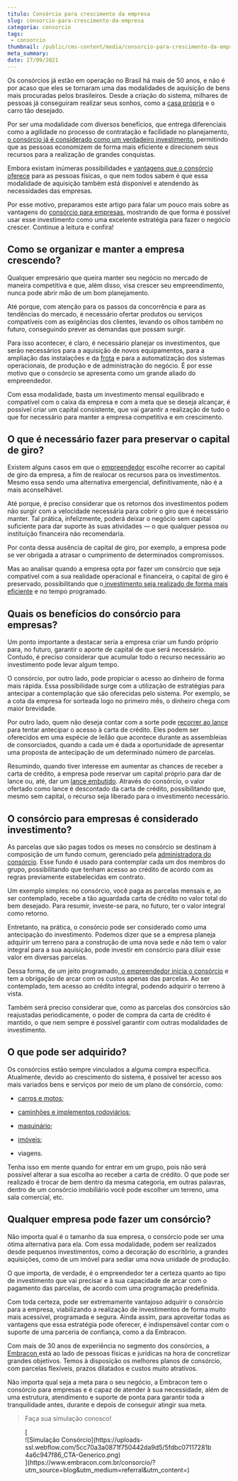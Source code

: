 ```yaml
---
titulo: Consórcio para crescimento da empresa 
slug: consorcio-para-crescimento-da-empresa
categoria: consorcio
tags:
 - consorcio
thumbnail: /public/cms-content/media/consorcio-para-crescimento-da-empresa.jpg
meta_summary: 
date: 27/09/2021
---
```

Os consórcios já estão em operação no Brasil há mais de 50 anos, e não é por acaso que eles se tornaram uma das modalidades de aquisição de bens mais procuradas pelos brasileiros. Desde a criação do sistema, milhares de pessoas já conseguiram realizar seus sonhos, como a [casa própria](https://www.embracon.com.br/blog/como-conquistar-a-estabilidade-da-casa-propria) e o carro tão desejado.

Por ser uma modalidade com diversos benefícios, que entrega diferenciais como a agilidade no processo de contratação e facilidade no planejamento, [o consórcio já é considerado como um verdadeiro investimento](https://www.embracon.com.br/blog/8-motivos-que-comprovam-que-consorcio-e-investimento), permitindo que as pessoas economizem de forma mais eficiente e direcionem seus recursos para a realização de grandes conquistas.

Embora existam inúmeras possibilidades e [vantagens que o consórcio oferece](https://www.embracon.com.br/blog/confira-10-vantagens-indiscutiveis-do-consorcio) para as pessoas físicas, o que nem todos sabem é que essa modalidade de aquisição também está disponível e atendendo às necessidades das empresas.

Por esse motivo, preparamos este artigo para falar um pouco mais sobre as vantagens do [consórcio para empresas](https://www.embracon.com.br/blog/consorcio-para-a-sua-empresa-como-ele-te-ajuda), mostrando de que forma é possível usar esse investimento como uma excelente estratégia para fazer o negócio crescer. Continue a leitura e confira!

Como se organizar e manter a empresa crescendo? 
------------------------------------------------

Qualquer empresário que queira manter seu negócio no mercado de maneira competitiva e que, além disso, visa crescer seu empreendimento, nunca pode abrir mão de um bom planejamento.

Até porque, com atenção para os passos da concorrência e para as tendências do mercado, é necessário ofertar produtos ou serviços compatíveis com as exigências dos clientes, levando os olhos também no futuro, conseguindo prever as demandas que possam surgir.

Para isso acontecer, é claro, é necessário planejar os investimentos, que serão necessários para a aquisição de novos equipamentos, para a ampliação das instalações e da [frota](https://www.embracon.com.br/blog/consorcio-para-frota-de-caminhoes) e para a automatização dos sistemas operacionais, de produção e de administração do negócio. É por esse motivo que o consórcio se apresenta como um grande aliado do empreendedor.

Com essa modalidade, basta um investimento mensal equilibrado e compatível com o caixa da empresa e com a meta que se deseja alcançar, é possível criar um capital consistente, que vai garantir a realização de tudo o que for necessário para manter a empresa competitiva e em crescimento.

O que é necessário fazer para preservar o capital de giro? 
-----------------------------------------------------------

Existem alguns casos em que o [empreendedor](https://www.embracon.com.br/blog/aprenda-em-poucos-passos-como-empreender-na-crise) escolhe recorrer ao capital de giro da empresa, a fim de realocar os recursos para os investimentos. Mesmo essa sendo uma alternativa emergencial, definitivamente, não é a mais aconselhável.

Até porque, é preciso considerar que os retornos dos investimentos podem não surgir com a velocidade necessária para cobrir o giro que é necessário manter. Tal prática, infelizmente, poderá deixar o negócio sem capital suficiente para dar suporte às suas atividades — o que qualquer pessoa ou instituição financeira não recomendaria.

Por conta dessa ausência de capital de giro, por exemplo, a empresa pode se ver obrigada a atrasar o cumprimento de determinados compromissos.

Mas ao analisar quando a empresa opta por fazer um consórcio que seja compatível com a sua realidade operacional e financeira, o capital de giro é preservado, possibilitando que o[ investimento seja realizado de forma mais eficiente](https://www.embracon.com.br/blog/investimento-na-crise-o-consorcio-sempre-e-um-bom-negocio) e no tempo programado.

Quais os benefícios do consórcio para empresas? 
------------------------------------------------

Um ponto importante a destacar seria a empresa criar um fundo próprio para, no futuro, garantir o aporte de capital de que será necessário. Contudo, é preciso considerar que acumular todo o recurso necessário ao investimento pode levar algum tempo.

O consórcio, por outro lado, pode propiciar o acesso ao dinheiro de forma mais rápida. Essa possibilidade surge com a utilização de estratégias para antecipar a contemplação que são oferecidas pelo sistema. Por exemplo, se a cota da empresa for sorteada logo no primeiro mês, o dinheiro chega com maior brevidade.

Por outro lado, quem não deseja contar com a sorte pode [recorrer ao lance](https://www.embracon.com.br/blog/como-funcionam-os-tipos-de-lances-no-consorcio) para tentar antecipar o acesso à carta de crédito. Eles podem ser oferecidos em uma espécie de leilão que acontece durante as assembleias de consorciados, quando a cada um é dada a oportunidade de apresentar uma proposta de antecipação de um determinado número de parcelas.

Resumindo, quando tiver interesse em aumentar as chances de receber a carta de crédito, a empresa pode reservar um capital próprio para dar de lance ou, até, dar um [lance embutido](https://www.embracon.com.br/blog/lance-embutido-entenda-o-que-e-como-funciona-e-como-fazer). Através do consórcio, o valor ofertado como lance é descontado da carta de crédito, possibilitando que, mesmo sem capital, o recurso seja liberado para o investimento necessário.

O consórcio para empresas é considerado investimento? 
------------------------------------------------------

As parcelas que são pagas todos os meses no consórcio se destinam à composição de um fundo comum, gerenciado pela [administradora do consórcio](https://www.embracon.com.br/blog/como-escolher-uma-administradora-de-consorcio). Esse fundo é usado para contemplar cada um dos membros do grupo, possibilitando que tenham acesso ao crédito de acordo com as regras previamente estabelecidas em contrato.

Um exemplo simples: no consórcio, você paga as parcelas mensais e, ao ser contemplado, recebe a tão aguardada carta de crédito no valor total do bem desejado. Para resumir, investe-se para, no futuro, ter o valor integral como retorno.

Entretanto, na prática, o consórcio pode ser considerado como uma antecipação do investimento. Podemos dizer que se a empresa planeja adquirir um terreno para a construção de uma nova sede e não tem o valor integral para a sua aquisição, pode investir em consórcio para diluir esse valor em diversas parcelas.

Dessa forma, de um jeito programado,[ o empreendedor inicia o consórcio](https://www.embracon.com.br/blog/use-o-consorcio-para-empreender) e tem a obrigação de arcar com os custos apenas das parcelas. Ao ser contemplado, tem acesso ao crédito integral, podendo adquirir o terreno à vista.

Também será preciso considerar que, como as parcelas dos consórcios são reajustadas periodicamente, o poder de compra da carta de crédito é mantido, o que nem sempre é possível garantir com outras modalidades de investimento.

O que pode ser adquirido? 
--------------------------

Os consórcios estão sempre vinculados a alguma compra específica. Atualmente, devido ao crescimento do sistema, é possível ter acesso aos mais variados bens e serviços por meio de um plano de consórcio, como:

- [carros e motos](https://www.embracon.com.br/servicos/consorcio-veiculo);
- [caminhões e implementos rodoviários](https://www.embracon.com.br/consorcio-de-veiculos-pesados);

- [maquinário](https://www.embracon.com.br/blog/consorcio-de-maquinas-agricolas-entenda-como-funciona);
- [imóveis](https://www.embracon.com.br/imoveis/como-funciona-consorcio-de-imovel);
- viagens.

Tenha isso em mente quando for entrar em um grupo, pois não será possível alterar a sua escolha ao receber a carta de crédito. O que pode ser realizado é trocar de bem dentro da mesma categoria, em outras palavras, dentro de um consórcio imobiliário você pode escolher um terreno, uma sala comercial, etc.

Qualquer empresa pode fazer um consórcio? 
------------------------------------------

Não importa qual é o tamanho da sua empresa, o consórcio pode ser uma ótima alternativa para ela. Com essa modalidade, podem ser realizados desde pequenos investimentos, como a decoração do escritório, a grandes aquisições, como de um imóvel para sediar uma nova unidade de produção.

O que importa, de verdade, é o empreendedor ter a certeza quanto ao tipo de investimento que vai precisar e à sua capacidade de arcar com o pagamento das parcelas, de acordo com uma programação predefinida.

Com toda certeza, pode ser extremamente vantajoso adquirir o consórcio para a empresa, viabilizando a realização de investimentos de forma muito mais acessível, programada e segura. Ainda assim, para aproveitar todas as vantagens que essa estratégia pode oferecer, é indispensável contar com o suporte de uma parceria de confiança, como a da Embracon.

Com mais de 30 anos de experiência no segmento dos consórcios, a [Embracon ](https://www.embracon.com.br/)está ao lado de pessoas físicas e jurídicas na hora de concretizar grandes objetivos. Temos à disposição os melhores planos de consórcio, com parcelas flexíveis, prazos dilatados e custos muito atrativos.

Não importa qual seja a meta para o seu negócio, a Embracon tem o consórcio para empresas e é capaz de atender à sua necessidade, além de uma estrutura, atendimento e suporte de ponta para garantir toda a tranquilidade antes, durante e depois de conseguir atingir sua meta.

> Faça sua simulação conosco!

<figure class="w-richtext-figure-type-image w-richtext-align-center">[<div>![Simulação Consórcio](https://uploads-ssl.webflow.com/5cc70a3a0871f750442da9d5/5fdbc07117281b4a6c947f86_CTA-Generico.png)</div>](https://www.embracon.com.br/consorcio/?utm_source=blog&utm_medium=referral&utm_content=)</figure>
